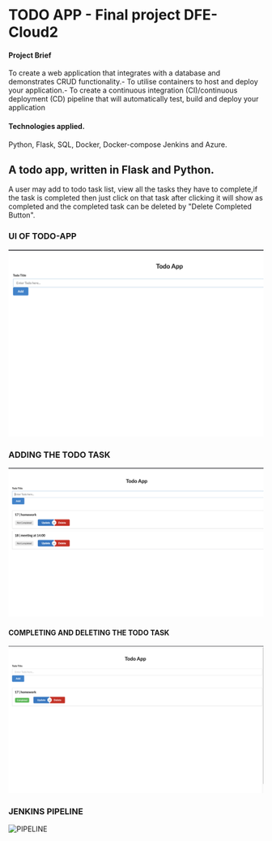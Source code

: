 # TODO APP - Final project DFE-Cloud2

#### Project Brief

To create a web application that integrates with a database and demonstrates CRUD functionality.- To utilise containers to host and deploy your application.- To create a continuous integration (CI)/continuous deployment (CD) pipeline that will automatically test, build and deploy your application

#### Technologies applied.
Python, Flask, SQL, Docker, Docker-compose Jenkins and Azure.

## A todo app, written in Flask and Python.

A user may add to todo task list, view all  the tasks they have to complete,if the task is completed then just click on that task after clicking it will show as completed and the completed task can be deleted by "Delete Completed Button".


### UI OF TODO-APP
![todoui](img/todo-app.png)

### ADDING THE TODO TASK 
![todoADD](img/todo-add.png)

#### COMPLETING AND DELETING THE TODO TASK
![tododelete](img/todo-delete.png)

### JENKINS PIPELINE
![PIPELINE](img/pipeine-pic.png)
